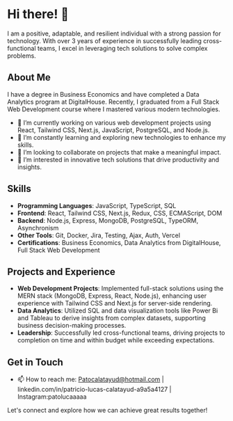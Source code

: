 # Hi there! 👋

I am a positive, adaptable, and resilient individual with a strong passion for technology. With over 3 years of experience in successfully leading cross-functional teams, I excel in leveraging tech solutions to solve complex problems.

## About Me

I have a degree in Business Economics and have completed a Data Analytics program at DigitalHouse. Recently, I graduated from a Full Stack Web Development course where I mastered various modern technologies.

- 🔭 I’m currently working on various web development projects using React, Tailwind CSS, Next.js, JavaScript, PostgreSQL, and Node.js.
- 🌱 I’m constantly learning and exploring new technologies to enhance my skills.
- 👯 I’m looking to collaborate on projects that make a meaningful impact.
- 🤔 I’m interested in innovative tech solutions that drive productivity and insights.

## Skills

- **Programming Languages**: JavaScript, TypeScript, SQL
- **Frontend**: React, Tailwind CSS, Next.js, Redux, CSS, ECMAScript, DOM
- **Backend**: Node.js, Express, MongoDB, PostgreSQL, TypeORM, Asynchronism
- **Other Tools**: Git, Docker, Jira, Testing, Ajax, Auth, Vercel
- **Certifications**: Business Economics, Data Analytics from DigitalHouse, Full Stack Web Development

## Projects and Experience

- **Web Development Projects**: Implemented full-stack solutions using the MERN stack (MongoDB, Express, React, Node.js), enhancing user experience with Tailwind CSS and Next.js for server-side rendering.
- **Data Analytics**: Utilized SQL and data visualization tools like Power Bi and Tableau to derive insights from complex datasets, supporting business decision-making processes.
- **Leadership**: Successfully led cross-functional teams, driving projects to completion on time and within budget while exceeding expectations.

## Get in Touch

- 📫 How to reach me: Patocalatayud@hotmail.com | linkedin.com/in/patricio-lucas-calatayud-a9a5a4127 | Instagram:patolucaaaaa

Let's connect and explore how we can achieve great results together!
